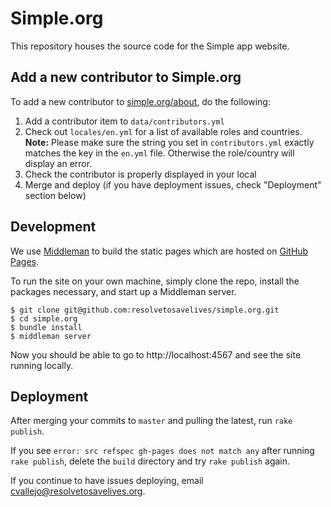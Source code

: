 # Simple.org

This repository houses the source code for the Simple app website.

## Add a new contributor to Simple.org

To add a new contributor to [simple.org/about](https://simple.org/about), do the following:

1. Add a contributor item to `data/contributors.yml`
2. Check out `locales/en.yml` for a list of available roles and countries. **Note:** Please make sure the string you set in `contributors.yml` exactly matches the key in the `en.yml` file. Otherwise the role/country will display an error.
3. Check the contributor is properly displayed in your local
4. Merge and deploy (if you have deployment issues, check "Deployment" section below)

## Development

We use [Middleman](https://middlemanapp.com/) to build the static pages which are hosted on [GitHub Pages](https://pages.github.com/).

To run the site on your own machine, simply clone the repo, install the packages necessary, and start up a Middleman server.

```
$ git clone git@github.com:resolvetosavelives/simple.org.git
$ cd simple.org
$ bundle install
$ middleman server
```

Now you should be able to go to http://localhost:4567 and see the site running locally.

## Deployment

After merging your commits to `master` and pulling the latest, run `rake publish`.

If you see `error: src refspec gh-pages does not match any` after running `rake publish`, delete the `build` directory and try `rake publish` again.

If you continue to have issues deploying, email cvallejo@resolvetosavelives.org.